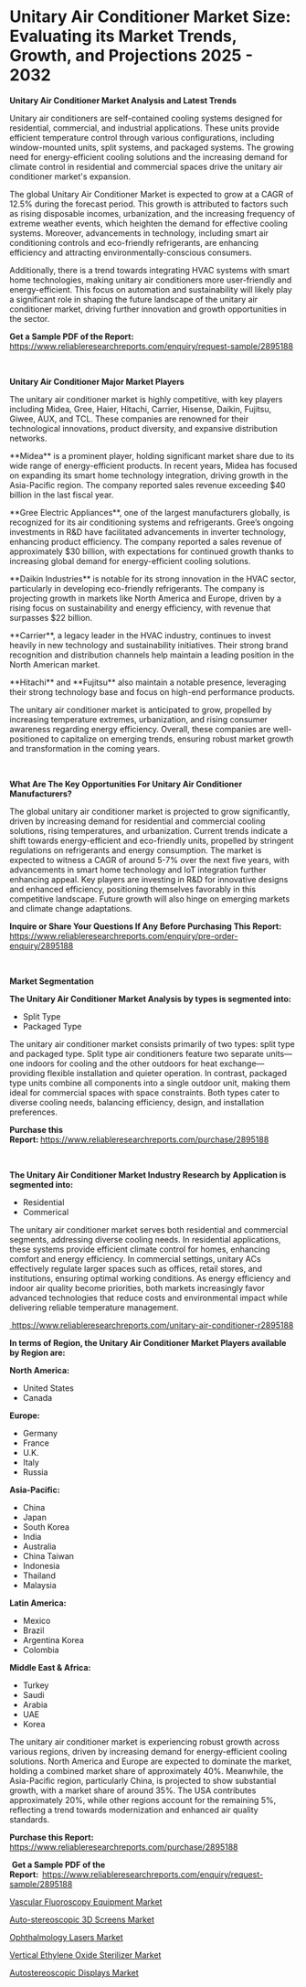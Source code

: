 <p><h1>Unitary Air Conditioner Market Size: Evaluating its Market Trends, Growth, and Projections 2025 - 2032</h1></p><p><strong>Unitary Air Conditioner Market Analysis and Latest Trends</strong></p>
<p><p>Unitary air conditioners are self-contained cooling systems designed for residential, commercial, and industrial applications. These units provide efficient temperature control through various configurations, including window-mounted units, split systems, and packaged systems. The growing need for energy-efficient cooling solutions and the increasing demand for climate control in residential and commercial spaces drive the unitary air conditioner market's expansion.</p><p>The global Unitary Air Conditioner Market is expected to grow at a CAGR of 12.5% during the forecast period. This growth is attributed to factors such as rising disposable incomes, urbanization, and the increasing frequency of extreme weather events, which heighten the demand for effective cooling systems. Moreover, advancements in technology, including smart air conditioning controls and eco-friendly refrigerants, are enhancing efficiency and attracting environmentally-conscious consumers.</p><p>Additionally, there is a trend towards integrating HVAC systems with smart home technologies, making unitary air conditioners more user-friendly and energy-efficient. This focus on automation and sustainability will likely play a significant role in shaping the future landscape of the unitary air conditioner market, driving further innovation and growth opportunities in the sector.</p></p>
<p><strong>Get a Sample PDF of the Report:&nbsp;</strong> <a href="https://www.reliableresearchreports.com/enquiry/request-sample/2895188?utm_campaign=12&utm_medium=2&utm_source=Github&utm_content=ia&utm_term=15032025&utm_id=unitary-air-conditioner">https://www.reliableresearchreports.com/enquiry/request-sample/2895188</a></p>
<p>&nbsp;</p>
<p><strong>Unitary Air Conditioner Major Market Players</strong></p>
<p><p>The unitary air conditioner market is highly competitive, with key players including Midea, Gree, Haier, Hitachi, Carrier, Hisense, Daikin, Fujitsu, Giwee, AUX, and TCL. These companies are renowned for their technological innovations, product diversity, and expansive distribution networks.</p><p>**Midea** is a prominent player, holding significant market share due to its wide range of energy-efficient products. In recent years, Midea has focused on expanding its smart home technology integration, driving growth in the Asia-Pacific region. The company reported sales revenue exceeding $40 billion in the last fiscal year.</p><p>**Gree Electric Appliances**, one of the largest manufacturers globally, is recognized for its air conditioning systems and refrigerants. Gree’s ongoing investments in R&D have facilitated advancements in inverter technology, enhancing product efficiency. The company reported a sales revenue of approximately $30 billion, with expectations for continued growth thanks to increasing global demand for energy-efficient cooling solutions.</p><p>**Daikin Industries** is notable for its strong innovation in the HVAC sector, particularly in developing eco-friendly refrigerants. The company is projecting growth in markets like North America and Europe, driven by a rising focus on sustainability and energy efficiency, with revenue that surpasses $22 billion.</p><p>**Carrier**, a legacy leader in the HVAC industry, continues to invest heavily in new technology and sustainability initiatives. Their strong brand recognition and distribution channels help maintain a leading position in the North American market. </p><p>**Hitachi** and **Fujitsu** also maintain a notable presence, leveraging their strong technology base and focus on high-end performance products.</p><p>The unitary air conditioner market is anticipated to grow, propelled by increasing temperature extremes, urbanization, and rising consumer awareness regarding energy efficiency. Overall, these companies are well-positioned to capitalize on emerging trends, ensuring robust market growth and transformation in the coming years.</p></p>
<p>&nbsp;</p>
<p><strong>What Are The Key Opportunities For Unitary Air Conditioner Manufacturers?</strong></p>
<p><p>The global unitary air conditioner market is projected to grow significantly, driven by increasing demand for residential and commercial cooling solutions, rising temperatures, and urbanization. Current trends indicate a shift towards energy-efficient and eco-friendly units, propelled by stringent regulations on refrigerants and energy consumption. The market is expected to witness a CAGR of around 5-7% over the next five years, with advancements in smart home technology and IoT integration further enhancing appeal. Key players are investing in R&D for innovative designs and enhanced efficiency, positioning themselves favorably in this competitive landscape. Future growth will also hinge on emerging markets and climate change adaptations.</p></p>
<p><strong>Inquire or Share Your Questions If Any Before Purchasing This Report:</strong> <a href="https://www.reliableresearchreports.com/enquiry/pre-order-enquiry/2895188?utm_campaign=12&utm_medium=2&utm_source=Github&utm_content=ia&utm_term=15032025&utm_id=unitary-air-conditioner">https://www.reliableresearchreports.com/enquiry/pre-order-enquiry/2895188</a></p>
<p>&nbsp;</p>
<p><strong>Market Segmentation</strong></p>
<p><strong>The Unitary Air Conditioner Market Analysis by types is segmented into:</strong></p>
<p><ul><li>Split Type</li><li>Packaged Type</li></ul></p>
<p><p>The unitary air conditioner market consists primarily of two types: split type and packaged type. Split type air conditioners feature two separate units—one indoors for cooling and the other outdoors for heat exchange—providing flexible installation and quieter operation. In contrast, packaged type units combine all components into a single outdoor unit, making them ideal for commercial spaces with space constraints. Both types cater to diverse cooling needs, balancing efficiency, design, and installation preferences.</p></p>
<p><strong>Purchase this Report:&nbsp;</strong><a href="https://www.reliableresearchreports.com/purchase/2895188?utm_campaign=12&utm_medium=2&utm_source=Github&utm_content=ia&utm_term=15032025&utm_id=unitary-air-conditioner">https://www.reliableresearchreports.com/purchase/2895188</a></p>
<p>&nbsp;</p>
<p><strong>The Unitary Air Conditioner Market Industry Research by Application is segmented into:</strong></p>
<p><ul><li>Residential</li><li>Commerical</li></ul></p>
<p><p>The unitary air conditioner market serves both residential and commercial segments, addressing diverse cooling needs. In residential applications, these systems provide efficient climate control for homes, enhancing comfort and energy efficiency. In commercial settings, unitary ACs effectively regulate larger spaces such as offices, retail stores, and institutions, ensuring optimal working conditions. As energy efficiency and indoor air quality become priorities, both markets increasingly favor advanced technologies that reduce costs and environmental impact while delivering reliable temperature management.</p></p>
<p><a href="https://www.reliableresearchreports.com/unitary-air-conditioner-r2895188?utm_campaign=12&utm_medium=2&utm_source=Github&utm_content=ia&utm_term=15032025&utm_id=unitary-air-conditioner">&nbsp;https://www.reliableresearchreports.com/unitary-air-conditioner-r2895188</a></p>
<p><strong>In terms of Region, the Unitary Air Conditioner Market Players available by Region are:</strong></p>
<p>
    <p> <strong> North America: </strong>
        <ul>
            <li>United States</li>
            <li>Canada</li>
        </ul>
        </p> 
    <p> <strong> Europe: </strong>
        <ul>
            <li>Germany</li>
            <li>France</li>
            <li>U.K.</li>
            <li>Italy</li>
            <li>Russia</li>
        </ul>
        </p> 
    <p> <strong> Asia-Pacific: </strong>
        <ul>
            <li>China</li>
            <li>Japan</li>
            <li>South Korea</li>
            <li>India</li>
            <li>Australia</li>
            <li>China Taiwan</li>
            <li>Indonesia</li>
            <li>Thailand</li>
            <li>Malaysia</li>
        </ul>
        </p> 
    <p> <strong> Latin America: </strong>
        <ul>
            <li>Mexico</li>
            <li>Brazil</li>
            <li>Argentina Korea</li>
            <li>Colombia</li>
        </ul>
        </p> 
    <p> <strong> Middle East & Africa: </strong>
        <ul>
            <li>Turkey</li>
            <li>Saudi</li>
            <li>Arabia</li>
            <li>UAE</li>
            <li>Korea</li>
        </ul>
    </p>
    </p>
<p><p>The unitary air conditioner market is experiencing robust growth across various regions, driven by increasing demand for energy-efficient cooling solutions. North America and Europe are expected to dominate the market, holding a combined market share of approximately 40%. Meanwhile, the Asia-Pacific region, particularly China, is projected to show substantial growth, with a market share of around 35%. The USA contributes approximately 20%, while other regions account for the remaining 5%, reflecting a trend towards modernization and enhanced air quality standards.</p></p>
<p><strong>Purchase this Report: </strong><a href="https://www.reliableresearchreports.com/purchase/2895188?utm_campaign=12&utm_medium=2&utm_source=Github&utm_content=ia&utm_term=15032025&utm_id=unitary-air-conditioner">https://www.reliableresearchreports.com/purchase/2895188</a></p>
<p>&nbsp;<strong>Get a Sample PDF of the Report:&nbsp;&nbsp;</strong><a href="https://www.reliableresearchreports.com/enquiry/request-sample/2895188?utm_campaign=12&utm_medium=2&utm_source=Github&utm_content=ia&utm_term=15032025&utm_id=unitary-air-conditioner">https://www.reliableresearchreports.com/enquiry/request-sample/2895188</a></p>
<p><strong></strong></p>
<p><p><a href="https://github.com/naomaroaoonv/Market-Research-Report-List-1/blob/main/vascular-fluoroscopy-equipment-market.md?utm_campaign=12&utm_medium=2&utm_source=Github&utm_content=ia&utm_term=15032025&utm_id=unitary-air-conditioner">Vascular Fluoroscopy Equipment Market</a></p><p><a href="https://github.com/guyotkiferhi/Market-Research-Report-List-1/blob/main/auto-stereoscopic-3d-screens-market.md?utm_campaign=12&utm_medium=2&utm_source=Github&utm_content=ia&utm_term=15032025&utm_id=unitary-air-conditioner">Auto-stereoscopic 3D Screens Market</a></p><p><a href="https://github.com/iyachikareva/Market-Research-Report-List-1/blob/main/ophthalmology-lasers-market.md?utm_campaign=12&utm_medium=2&utm_source=Github&utm_content=ia&utm_term=15032025&utm_id=unitary-air-conditioner">Ophthalmology Lasers Market</a></p><p><a href="https://github.com/karydacamu/Market-Research-Report-List-1/blob/main/vertical-ethylene-oxide-sterilizer-market.md?utm_campaign=12&utm_medium=2&utm_source=Github&utm_content=ia&utm_term=15032025&utm_id=unitary-air-conditioner">Vertical Ethylene Oxide Sterilizer Market</a></p><p><a href="https://github.com/prantoblouin/Market-Research-Report-List-1/blob/main/autostereoscopic-displays-market.md?utm_campaign=12&utm_medium=2&utm_source=Github&utm_content=ia&utm_term=15032025&utm_id=unitary-air-conditioner">Autostereoscopic Displays Market</a></p></p>